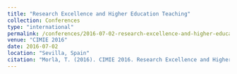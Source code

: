 ```yaml
---
title: "Research Excellence and Higher Education Teaching"
collection: Conferences
type: "international"
permalink: /conferences/2016-07-02-research-excellence-and-higher-education-teaching
venue: "CIMIE 2016"
date: 2016-07-02
location: "Sevilla, Spain"
citation: "Morlà, T. (2016). CIMIE 2016. Research Excellence and Higher Education Teaching. Creatividad y Educación: El Caso De Los Estudios De Arquitectura. (30 juny– 2 juliol, Sevilla)"
---
```


